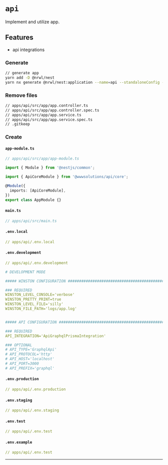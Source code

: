# `api`

Implement and utilize app.

## Features

- api integrations

### Generate

```bash
// generate app
yarn add -D @nrwl/nest
yarn nx generate @nrwl/nest:application --name=api --standaloneConfig --tags=type:api --no-interactive
```

### Remove files

```bash
// apps/api/src/app/app.controller.ts
// apps/api/src/app/app.controller.spec.ts
// apps/api/src/app/app.service.ts
// apps/api/src/app/app.service.spec.ts
// .gitkeep
```

### Create

#### `app-module.ts`

```typescript
// apps/api/src/app/app-module.ts

import { Module } from '@nestjs/common';

import { ApiCoreModule } from '@wwwsolutions/api/core';

@Module({
  imports: [ApiCoreModule],
})
export class AppModule {}
```

#### `main.ts`

```typescript
// apps/api/src/main.ts
```

#### `.env.local`

```yaml
// apps/api/.env.local
```

#### `.env.development`

```yaml
// apps/api/.env.development

# DEVELOPMENT MODE

##### WINSTON CONFIGURATION ############################################################################

### REQUIRED
WINSTON_LEVEL_CONSOLE='verbose'
WINSTON_PRETTY_PRINT=true
WINSTON_LEVEL_FILE='silly'
WINSTON_FILE_PATH='logs/app.log'


##### API CONFIGURATION ################################################################################

### REQUIRED
API_INTEGRATION='ApiGraphqlPrismaIntegration'

### OPTIONAL
# API_TYPE='GraphqlApi'
# API_PROTOCOL='http'
# API_HOST='localhost'
# API_PORT=3000
# API_PREFIX='graphql'
```

#### `.env.production`

```yaml
// apps/api/.env.production
```

#### `.env.staging`

```yaml
// apps/api/.env.staging
```

#### `.env.test`

```yaml
// apps/api/.env.test
```

#### `.env.example`

```yaml
// apps/api/.env.test
```

---
